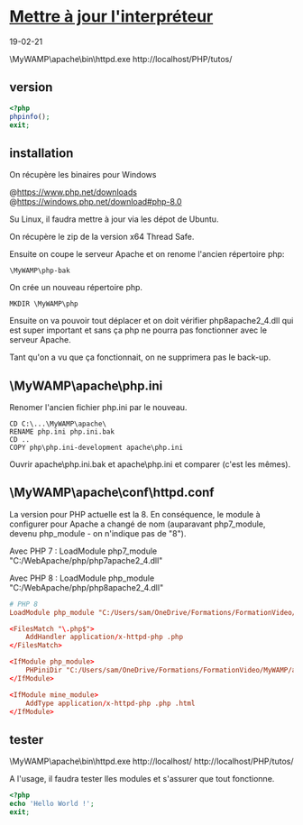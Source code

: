 # [Mettre à jour l'interpréteur](https://www.youtube.com/watch?v=wPFqy_QvWjs)
19-02-21

\MyWAMP\apache\bin\httpd.exe
http://localhost/PHP/tutos/

## version
```php
<?php
phpinfo();
exit;
```

## installation

On récupère les binaires pour Windows

@https://www.php.net/downloads
@https://windows.php.net/download#php-8.0

Su Linux, il faudra mettre à jour via les dépot de Ubuntu.

On récupère le zip de la version x64 Thread Safe.

Ensuite on coupe le serveur Apache et on renome l'ancien répertoire php:

    \MyWAMP\php-bak

On crée un nouveau répertoire php.

    MKDIR \MyWAMP\php

Ensuite on va pouvoir tout déplacer et on doit vérifier php8apache2_4.dll qui est super important et sans ça php ne pourra pas fonctionner avec le serveur Apache.

Tant qu'on a vu que ça fonctionnait, on ne supprimera pas le back-up.

## \MyWAMP\apache\php.ini

Renomer l'ancien fichier php.ini par le nouveau.

    CD C:\...\MyWAMP\apache\
    RENAME php.ini php.ini.bak
    CD ..
    COPY php\php.ini-development apache\php.ini

Ouvrir apache\php.ini.bak et apache\php.ini et comparer (c'est les mêmes).

## \MyWAMP\apache\conf\httpd.conf

La version pour PHP actuelle est la 8. En conséquence, le module à configurer pour Apache a changé de nom (auparavant php7_module, devenu php_module - on n'indique pas de "8").

Avec PHP 7 :
LoadModule php7_module "C:/WebApache/php/php7apache2_4.dll"

Avec PHP 8 :
LoadModule php_module "C:/WebApache/php/php8apache2_4.dll"

```conf
# PHP 8
LoadModule php_module "C:/Users/sam/OneDrive/Formations/FormationVideo/MyWAMP/php/php8apache2_4.dll"

<FilesMatch "\.php$">
	AddHandler application/x-httpd-php .php
</FilesMatch>

<IfModule php_module>
	PHPiniDir "C:/Users/sam/OneDrive/Formations/FormationVideo/MyWAMP/apache"
</IfModule>

<IfModule mine_module>
	AddType application/x-httpd-php .php .html
</IfModule>
```

## tester

\MyWAMP\apache\bin\httpd.exe
http://localhost/
http://localhost/PHP/tutos/

A l'usage, il faudra tester lles modules et s'assurer que tout fonctionne.

```php
<?php
echo 'Hello World !';
exit;
```